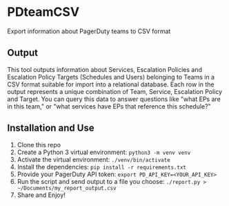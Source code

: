 # PDteamCSV

Export information about PagerDuty teams to CSV format

## Output

This tool outputs information about Services, Escalation Policies and Escalation Policy Targets (Schedules and Users) belonging to Teams in a CSV format suitable for import into a relational database. Each row in the output represents a unique combination of Team, Service, Escalation Policy and Target. You can query this data to answer questions like "what EPs are in this team," or "what services have EPs that reference this schedule?"

## Installation and Use

1. Clone this repo
2. Create a Python 3 virtual environment: `python3 -m venv venv`
3. Activate the virtual environment: `./venv/bin/activate`
4. Install the dependencies: `pip install -r requirements.txt`
5. Provide your PagerDuty API token: `export PD_API_KEY=<YOUR_API_KEY>`
6. Run the script and send output to a file you choose: `./report.py > ~/Documents/my_report_output.csv`
7. Share and Enjoy!
